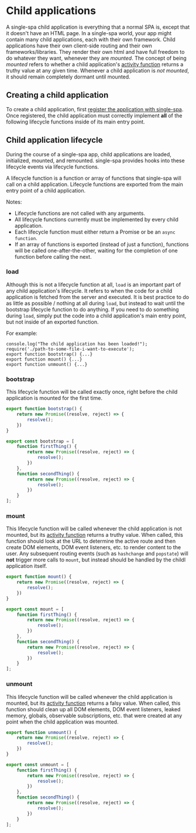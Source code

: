 # Child applications

A single-spa child application is everything that a normal SPA is, except that it doesn't have an HTML page.
In a single-spa world, your app might contain many child applications, each with their own framework.
Child applications have their own client-side routing and their own frameworks/libraries.
They render their own html and have full freedom to do whatever they want, whenever they are *mounted*.
The concept of being *mounted* refers to whether a child application's
[activity function](/docs/root-application.md#activity-function) returns a truthy value at any given time.
Whenever a child application is *not mounted*, it should remain completely dormant until mounted.

## Creating a child application

To create a child application, first
[register the application with single-spa](/docs/root-application.md#registering-child-applications).
Once registered, the child application must correctly implement **all** of the following lifecycle functions
inside of its main entry point.

## Child application lifecycle
During the course of a single-spa app, child applications are loaded, initialized, mounted, and remounted.
single-spa provides hooks into these lifecycle events via lifecycle functions.

A lifecycle function is a function or array of functions that single-spa will call on a child application.
Lifecycle functions are exported from the main entry point of a child application.

Notes:
- Lifecycle functions are not called with any arguments.
- All lifecycle functions currently must be implemented by every child application.
- Each lifecycle function must either return a Promise or be an `async function`.
- If an array of functions is exported (instead of just a function), functions will be called
  one-after-the-other, waiting for the completion of one function before calling the next.

### load
Although this is not a lifecycle function at all, `load` is an important part of any child application's
lifecycle. It refers to when the code for a child application is fetched from the server and executed.
It is best practice to do as little as possible / nothing at all during `load`, but instead to wait
until the bootstrap lifecycle function to do anything. If you need to do something during `load`,
simply put the code into a child application's main entry point, but not inside of an exported function.

For example:
```
console.log("The child application has been loaded!");
require('./path-to-some-file-i-want-to-execute');
export function bootstrap() {...}
export function mount() {...}
export function unmount() {...}
```

### bootstrap
This lifecycle function will be called exactly once, right before the child application is
mounted for the first time.

```js
export function bootstrap() {
	return new Promise((resolve, reject) => {
		resolve();
	})
}
```

```js
export const bootstrap = [
	function firstThing() {
		return new Promise((resolve, reject) => {
			resolve();
		})
	},
	function secondThing() {
		return new Promise((resolve, reject) => {
			resolve();
		})
	}
];
```

### mount
This lifecycle function will be called whenever the child application is not mounted, but its
[activity function](/docs/root-application.md#activity-function) returns a truthy value. When
called, this function should look at the URL to determine the active route and then create
DOM elements, DOM event listeners, etc. to render content to the user. Any subsequent routing
events (such as `hashchange` and `popstate`) will **not** trigger more calls to `mount`, but
instead should be handled by the childl application itself.

```js
export function mount() {
	return new Promise((resolve, reject) => {
		resolve();
	})
}
```

```js
export const mount = [
	function firstThing() {
		return new Promise((resolve, reject) => {
			resolve();
		})
	},
	function secondThing() {
		return new Promise((resolve, reject) => {
			resolve();
		})
	}
];
```

### unmount
This lifecycle function will be called whenever the child application is mounted, but its
[activity function](/docs/root-application.md#activity-function) returns a falsy value. When
called, this function should clean up all DOM elements, DOM event listeners, leaked memory, globals,
observable subscriptions, etc. that were created at any point when the child application was mounted.

```js
export function unmount() {
	return new Promise((resolve, reject) => {
		resolve();
	})
}
```

```js
export const unmount = [
	function firstThing() {
		return new Promise((resolve, reject) => {
			resolve();
		})
	},
	function secondThing() {
		return new Promise((resolve, reject) => {
			resolve();
		})
	}
];
```
